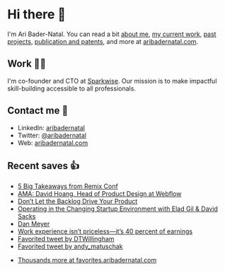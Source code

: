 # Hi there  👋

I'm Ari Bader-Natal. You can read a bit [about me](https://aribadernatal.com), [my current work](https://aribadernatal.com/projects/Sparkwise/), [past projects](https://aribadernatal.com/projects/), [publication and patents](https://aribadernatal.com/publications), and more at [aribadernatal.com](https://aribadernatal.com).

## Work  👨‍💻

I'm co-founder and CTO at [Sparkwise](https://sparkwise.co). Our mission is to make impactful skill-building accessible to all professionals.

## Contact me  💬 

- LinkedIn: [aribadernatal](https://linkedin.com/in/aribadernatal)
- Twitter: [@aribadernatal](https://twitter.com/aribadernatal)
- Web: [aribadernatal.com](https://aribadernatal.com)

## Recent saves  👍

<!--START_SECTION:feed-->
* [5 Big Takeaways from Remix Conf](https:&#x2F;&#x2F;favorites.aribadernatal.com&#x2F;pocket-favorites&#x2F;2022&#x2F;06&#x2F;5-big-takeaways-from-remix-conf&#x2F;)
* [AMA: David Hoang, Head of Product Design at Webflow](https:&#x2F;&#x2F;favorites.aribadernatal.com&#x2F;pocket-favorites&#x2F;2022&#x2F;06&#x2F;ama-david-hoang-head-of-product-design-at-webflow&#x2F;)
* [Don’t Let the Backlog Drive Your Product](https:&#x2F;&#x2F;favorites.aribadernatal.com&#x2F;pocket-favorites&#x2F;2022&#x2F;06&#x2F;dont-let-the-backlog-drive-your-product&#x2F;)
* [Operating in the Changing Startup Environment with Elad Gil &amp; David Sacks](https:&#x2F;&#x2F;favorites.aribadernatal.com&#x2F;pocket-favorites&#x2F;2022&#x2F;06&#x2F;operating-in-the-changing-startup-environment-with-elad-gil-david-sacks&#x2F;)
* [Dan Meyer](https:&#x2F;&#x2F;favorites.aribadernatal.com&#x2F;pocket-favorites&#x2F;2022&#x2F;06&#x2F;dan-meyer&#x2F;)
* [Work experience isn’t priceless—it’s 40 percent of earnings](https:&#x2F;&#x2F;favorites.aribadernatal.com&#x2F;pocket-favorites&#x2F;2022&#x2F;06&#x2F;work-experience-isnt-priceless-its-40-percent-of-earnings&#x2F;)
* [Favorited tweet by DTWillingham](https:&#x2F;&#x2F;favorites.aribadernatal.com&#x2F;twitter-favorites&#x2F;2022&#x2F;06&#x2F;favorited-tweet-by-dtwillingham-2&#x2F;)
* [Favorited tweet by andy_matuschak](https:&#x2F;&#x2F;favorites.aribadernatal.com&#x2F;twitter-favorites&#x2F;2022&#x2F;06&#x2F;favorited-tweet-by-andy_matuschak-13&#x2F;)
<!--END_SECTION:feed-->
* [Thousands more at favorites.aribadernatal.com](https://favorites.aribadernatal.com)
